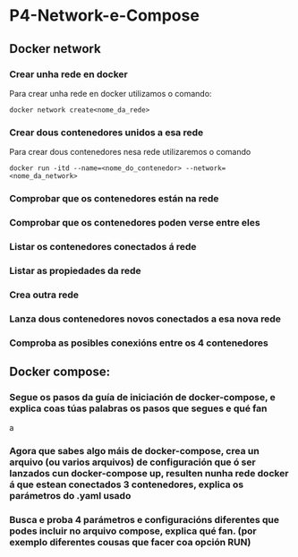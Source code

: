 # P4-Network-e-Compose

## Docker network

### Crear unha rede en docker
Para crear unha rede en docker utilizamos o comando:

```
docker network create<nome_da_rede>
```

### Crear dous contenedores unidos a esa rede
Para crear dous contenedores nesa rede utilizaremos o comando
```
docker run -itd --name=<nome_do_contenedor> --network=<nome_da_network>
```
### Comprobar que os contenedores están na rede

### Comprobar que os contenedores poden verse entre eles

### Listar os contenedores conectados á rede

### Listar as propiedades da rede

### Crea outra rede

### Lanza dous contenedores novos conectados a esa nova rede

### Comproba as posibles conexións entre os 4 contenedores

## Docker compose:

### Segue os pasos da guía de iniciación de docker-compose, e explica coas túas palabras os pasos que segues e qué fan
a
### Agora que sabes algo máis de docker-compose, crea un arquivo (ou varios arquivos) de configuración que ó ser lanzados cun docker-compose up, resulten nunha rede docker á que estean conectados 3 contenedores, explica os parámetros do .yaml usado

### Busca e proba 4 parámetros e configuracións diferentes que podes incluir no arquivo compose, explica qué fan. (por exemplo diferentes cousas que facer coa opción RUN)